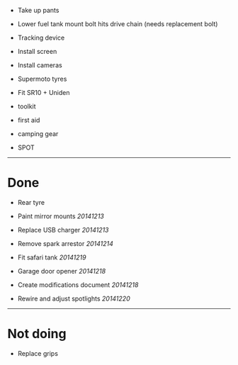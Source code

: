 * Take up pants

* Lower fuel tank mount bolt hits drive chain (needs replacement bolt)

* Tracking device

* Install screen

* Install cameras

* Supermoto tyres

* Fit SR10 + Uniden

* toolkit

* first aid

* camping gear

* SPOT

----

# Done

* Rear tyre

* Paint mirror mounts *20141213*

* Replace USB charger *20141213*

* Remove spark arrestor *20141214*

* Fit safari tank *20141219*

* Garage door opener *20141218*

* Create modifications document *20141218*

* Rewire and adjust spotlights *20141220*

----

# Not doing

* Replace grips
